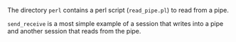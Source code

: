 The directory `perl` contains a perl script (`read_pipe.pl`) to read from a pipe.

`send_receive` is a most simple example of a session that writes into a pipe
and another session that reads from the pipe.
